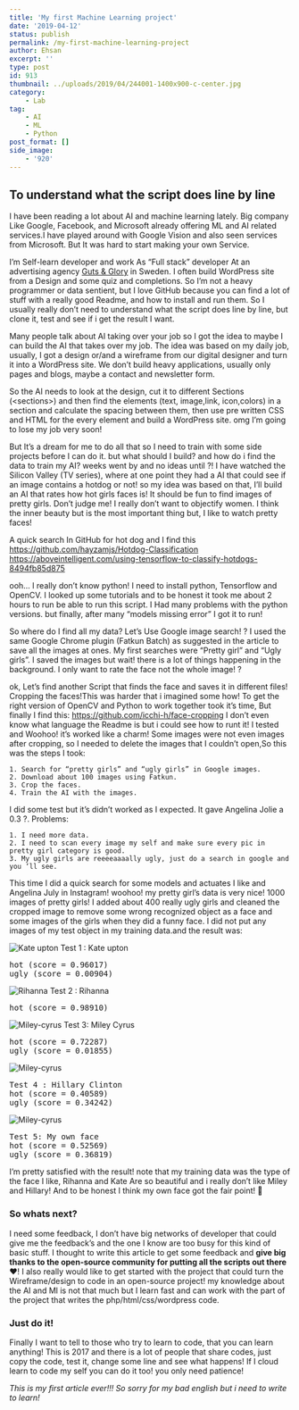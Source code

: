 ```yaml
---
title: 'My first Machine Learning project'
date: '2019-04-12'
status: publish
permalink: /my-first-machine-learning-project
author: Ehsan
excerpt: ''
type: post
id: 913
thumbnail: ../uploads/2019/04/244001-1400x900-c-center.jpg
category:
    - Lab
tag:
    - AI
    - ML
    - Python
post_format: []
side_image:
    - '920'
---
```

To understand what the script does line by line
-----------------------------------------------

I have been reading a lot about AI and machine learning lately.
Big company Like Google, Facebook, and Microsoft already offering ML and AI related services.I have played around with Google Vision and also seen services from Microsoft. But It was hard to start making your own Service.

I’m Self-learn developer and work As “Full stack” developer At an advertising agency [Guts &amp; Glory](http://gutsglory.se/) in Sweden. I often build WordPress site from a Design and some quiz and completions. So I’m not a heavy programmer or data sentient, but I love GitHub because you can find a lot of stuff with a really good Readme, and how to install and run them. So I usually really don’t need to understand what the script does line by line, but clone it, test and see if i get the result I want.

Many people talk about AI taking over your job so I got the idea to maybe I can build the AI that takes over my job. The idea was based on my daily job, usually, I got a design or/and a wireframe from our digital designer and turn it into a WordPress site. We don’t build heavy applications, usually only pages and blogs, maybe a contact and newsletter form.

So the AI needs to look at the design, cut it to different Sections (&lt;sections&gt;) and then find the elements (text, image,link, icon,colors) in a section and calculate the spacing between them, then use pre written CSS and HTML for the every element and build a WordPress site. omg I’m going to lose my job very soon!

But It’s a dream for me to do all that so I need to train with some side projects before I can do it. but what should I build? and how do i find the data to train my AI? weeks went by and no ideas until ?!
I have watched the Silicon Valley (TV series), where at one point they had a AI that could see if an image contains a hotdog or not! so my idea was based on that, I’ll build an AI that rates how hot girls faces is! It should be fun to find images of pretty girls. Don’t judge me! I really don’t want to objectify women. I think the inner beauty but is the most important thing but, I like to watch pretty faces!

A quick search In GitHub for hot dog and I find this
<https://github.com/hayzamjs/Hotdog-Classification>
<https://aboveintelligent.com/using-tensorflow-to-classify-hotdogs-8494fb85d875>

ooh… I really don’t know python! I need to install python, Tensorflow and OpenCV. I looked up some tutorials and to be honest it took me about 2 hours to run be able to run this script. I Had many problems with the python versions. but finally, after many “models missing error” I got it to run!

So where do I find all my data? Let’s Use Google image search! ?
I used the same Google Chrome plugin (Fatkun Batch) as suggested in the article to save all the images at ones. My first searches were “Pretty girl” and “Ugly girls”. I saved the images but wait! there is a lot of things happening in the background. I only want to rate the face not the whole image! ?

ok, Let’s find another Script that finds the face and saves it in different files!
Cropping the faces!This was harder that i imagined some how! To get the right version of OpenCV and Python to work together took it’s time, But finally I find this:
<https://github.com/icchi-h/face-cropping>
I don’t even know what language the Readme is but i could see how to runt it! I tested and Woohoo! it’s worked like a charm! Some images were not even images after cropping, so I needed to delete the images that I couldn’t open,So this was the steps I took:

    1. Search for “pretty girls” and “ugly girls” in Google images.
    2. Download about 100 images using Fatkun.
    3. Crop the faces.
    4. Train the AI with the images.

I did some test but it’s didn’t worked as I expected. It gave Angelina Jolie a 0.3 ?.
Problems:

    1. I need more data.
    2. I need to scan every image my self and make sure every pic in pretty girl category is good.
    3. My ugly girls are reeeeaaaally ugly, just do a search in google and you ‘ll see.

This time I did a quick search for some models and actuates I like and Angelina July in Instagram! woohoo! my pretty girl’s data is very nice! 1000 images of pretty girls! I added about 400 really ugly girls and cleaned the cropped image to remove some wrong recognized object as a face and some images of the girls when they did a funny face.
I did not put any images of my test object in my training data.and the result was:

![Kate upton](./images/kate.jpg)
Test 1 : Kate upton
<pre class="graf graf--pre graf-after--pre" >
hot (score = 0.96017)
ugly (score = 0.00904)
</pre>


![Rihanna](./images/rihanna.jpg)
Test 2 : Rihanna
<pre class="graf graf--pre graf-after--pre" >
hot (score = 0.98910)
</pre>


![Miley-cyrus](./images/Miley-cyrus.jpg)
Test 3: Miley Cyrus
<pre class="graf graf--pre graf-after--pre" >
hot (score = 0.72287)
ugly (score = 0.01855)
</pre>

![Miley-cyrus](./images/Hillary_Clinton.jpg)
<pre class="graf graf--pre graf-after--pre" >
Test 4 : Hillary Clinton
hot (score = 0.40589)
ugly (score = 0.34242)
</pre>

![Miley-cyrus](./images/IMG_1856-kopia.jpg)
<pre class="graf graf--pre graf-after--pre">
Test 5: My own face
hot (score = 0.52569)
ugly (score = 0.36819)
</pre>

I’m pretty satisfied with the result! note that my training data was the type of the face I like, Rihanna and Kate Are so beautiful and i really don’t like Miley and Hillary! And to be honest I think my own face got the fair point! 🙂

### So whats next?

I need some feedback, I don’t have big networks of developer that could give me the feedback’s and the one I know are too busy for this kind of basic stuff. I thought to write this article to get some feedback and **give big thanks to the open-source community for putting all the scripts out there**❤️!
I also really would like to get started with the project that could turn the Wireframe/design to code in an open-source project! my knowledge about the AI and Ml is not that much but I learn fast and can work with the part of the project that writes the php/html/css/wordpress code.

### Just do it!

Finally I want to tell to those who try to learn to code, that you can learn anything! This is 2017 and there is a lot of people that share codes, just copy the code, test it, change some line and see what happens! If I cloud learn to code my self you can do it too! you only need patience!

*This is my first article ever!!! So sorry for my bad english but i need to write to learn!*